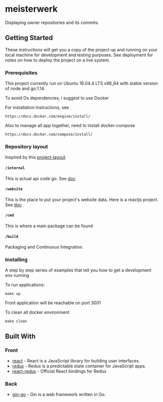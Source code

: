 # meisterwerk

Displaying owner repositories and its commits.

## Getting Started

These instructions will get you a copy of the project up and running on your local machine for development and testing purposes. See deployment for notes on how to deploy the project on a live system.

### Prerequisites

This project currently run on Ubuntu 18.04.4 LTS x86_64 with stable version of node and go:1.14.

To avoid Os dependencies, i suggest to use Docker

For installation instructions, see 
```
https://docs.docker.com/engine/install/
```

Also to manage all app together, need to install docker-compose

```
https://docs.docker.com/compose/install/
```

### Repository layout

Inspired by this [project-layout](https://github.com/golang-standards/project-layout).
#### `/internal`

  This is actual api code go. See [doc](https://github.com/Royalsspirit/meisterwerk/tree/main/internal/api)
  
#### `/website`

  This is the place to put your project's website data. Here is a reactjs project. See [doc](https://github.com/Royalsspirit/meisterwerk/tree/main/website)
  
#### `/cmd`

  This is where a main package can be found

#### `/build`

  Packaging and Continuous Integration.


### Installing

A step by step series of examples that tell you how to get a development env running

To run applications:
```
make up
```

Front application will be reachable on port 3001

To clean all docker environment
```
make clean
```

## Built With
### Front
* [react](https://github.com/facebook/react) - React is a JavaScript library for building user interfaces.
* [redux](https://github.com/reduxjs/redux) - Redux is a predictable state container for JavaScript apps.
* [react-redux](https://github.com/reduxjs/react-redux) - Official React bindings for Redux
### Back
* [gin-go](https://github.com/gin-gonic/gin) - Gin is a web framework written in Go.
